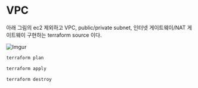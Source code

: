 # VPC

아래 그림의 ec2 제외하고 VPC, public/private subnet, 인터넷 게이트웨이/NAT 게이트웨이 구현하는 terraform source 이다.

![Imgur](https://i.imgur.com/dR2J1lJ.jpg)

```bash
terraform plan

terraform apply

terraform destroy
```